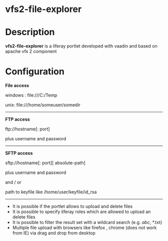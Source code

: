 vfs2-file-explorer
==================

# Description
**vfs2-file-explorer** is a liferay portlet developed with vaadin and based on apache vfs 2 component

# Configuration

**File access**

windows : file:///C:/Temp

unix: file:///home/someuser/somedir


----------


**FTP access**

ftp://hostname[: port]

plus username and password


----------


**SFTP access**

sftp://hostname[: port][ absolute-path]

plus username and password

and / or 

path to keyfile like /home/user/keyfile/id_rsa



----------

 - It is possible if the portlet allows to upload and delete files
 - It is possible to specify liferay roles which are allowed to upload an delete files
 - It is possible to filter the result set with a wildcard search (e.g. *abc*, *.txt)
 - Multiple file upload with browsers like firefox , chrome (does not work from IE) via drag and drop from desktop

